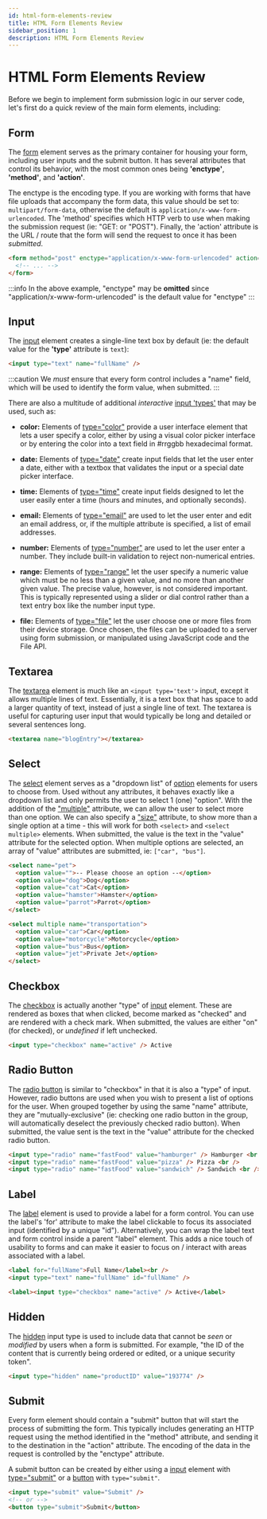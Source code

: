 ```yaml
---
id: html-form-elements-review
title: HTML Form Elements Review
sidebar_position: 1
description: HTML Form Elements Review
---
```


# HTML Form Elements Review

Before we begin to implement form submission logic in our server code, let's first do a quick review of the main form elements, including:

## Form

The [form](https://developer.mozilla.org/en-US/docs/Web/HTML/Element/form) element serves as the primary container for housing your form, including user inputs and the submit button. It has several attributes that control its behavior, with the most common ones being **'enctype'**, **'method'**, and **'action'**.

The enctype is the encoding type. If you are working with forms that have file uploads that accompany the form data, this value should be set to: ` multipart/form-data`, otherwise the default is `application/x-www-form-urlencoded`. The 'method' specifies which HTTP verb to use when making the submission request (ie: "GET: or "POST"). Finally, the 'action' attribute is the URL / route that the form will send the request to once it has been _submitted_.

```html
<form method="post" enctype="application/x-www-form-urlencoded" action="https://httpbin.org/post">
  <!-- ... -->
</form>
```

:::info
In the above example, "enctype" may be **omitted** since "application/x-www-form-urlencoded" is the default value for "enctype"
:::

## Input

The [input](https://developer.mozilla.org/en-US/docs/Web/HTML/Element/input) element creates a single-line text box by default (ie: the default value for the **'type'** attribute is `text`):

```html
<input type="text" name="fullName" />
```
:::caution
We _must_ ensure that every form control includes a "name" field, which will be used to identify the form value, when submitted.
:::

There are also a multitude of additional _interactive_ [input 'types'](https://developer.mozilla.org/en-US/docs/Web/HTML/Element/input#input_types) that may be used, such as:

- **color:** Elements of [type="color"](https://developer.mozilla.org/en-US/docs/Web/HTML/Element/input/color) provide a user interface element that lets a user specify a color, either by using a visual color picker interface or by entering the color into a text field in #rrggbb hexadecimal format.

- **date:** Elements of [type="date"](https://developer.mozilla.org/en-US/docs/Web/HTML/Element/input/date) create input fields that let the user enter a date, either with a textbox that validates the input or a special date picker interface.

- **time:** Elements of [type="time"](https://developer.mozilla.org/en-US/docs/Web/HTML/Element/input/time) create input fields designed to let the user easily enter a time (hours and minutes, and optionally seconds).

- **email:** Elements of [type="email"](https://developer.mozilla.org/en-US/docs/Web/HTML/Element/input/email) are used to let the user enter and edit an email address, or, if the multiple attribute is specified, a list of email addresses.

- **number:** Elements of [type="number"](https://developer.mozilla.org/en-US/docs/Web/HTML/Element/input/number) are used to let the user enter a number. They include built-in validation to reject non-numerical entries.

- **range:** Elements of [type="range"](https://developer.mozilla.org/en-US/docs/Web/HTML/Element/input/range) let the user specify a numeric value which must be no less than a given value, and no more than another given value. The precise value, however, is not considered important. This is typically represented using a slider or dial control rather than a text entry box like the number input type.

- **file:** Elements of [type="file"](https://developer.mozilla.org/en-US/docs/Web/HTML/Element/input/file) let the user choose one or more files from their device storage. Once chosen, the files can be uploaded to a server using form submission, or manipulated using JavaScript code and the File API.

## Textarea

The [textarea](https://developer.mozilla.org/en-US/docs/Web/HTML/Element/textarea) element is much like an `<input type='text'>` input, except it allows multiple lines of text. Essentially, it is a text box that has space to add a larger quantity of text, instead of just a single line of text. The textarea is useful for capturing user input that would typically be long and detailed or several sentences long.

```html
<textarea name="blogEntry"></textarea>
```

## Select

The [select](https://developer.mozilla.org/en-US/docs/Web/HTML/Element/select) element serves as a "dropdown list" of [option](https://developer.mozilla.org/en-US/docs/Web/HTML/Element/option) elements for users to choose from. Used without any attributes, it behaves exactly like a dropdown list and only permits the user to select 1 (one) "option". With the addition of the ["multiple"](https://developer.mozilla.org/en-US/docs/Web/HTML/Attributes/multiple) attribute, we can allow the user to select more than one option. We can also specify a ["size"](https://developer.mozilla.org/en-US/docs/Web/HTML/Attributes/size) attribute, to show more than a single option at a time - this will work for both `<select>` and `<select multiple>` elements. When submitted, the value is the text in the "value" attribute for the selected option. When multiple options are selected, an array of "value" attributes are submitted, ie: `["car", "bus"]`.

```html
<select name="pet">
  <option value="">-- Please choose an option --</option>
  <option value="dog">Dog</option>
  <option value="cat">Cat</option>
  <option value="hamster">Hamster</option>
  <option value="parrot">Parrot</option>
</select>

<select multiple name="transportation">
  <option value="car">Car</option>
  <option value="motorcycle">Motorcycle</option>
  <option value="bus">Bus</option>
  <option value="jet">Private Jet</option>
</select>
```

## Checkbox

The [checkbox](https://developer.mozilla.org/en-US/docs/Web/HTML/Element/input/checkbox) is actually another "type" of [input](https://developer.mozilla.org/en-US/docs/Web/HTML/Element/input) element. These are rendered as boxes that when clicked, become marked as "checked" and are rendered with a check mark. When submitted, the values are either "on" (for checked), or _undefined_ if left unchecked.

```html
<input type="checkbox" name="active" /> Active
```

## Radio Button

The [radio button](https://developer.mozilla.org/en-US/docs/Web/HTML/Element/input/radio) is similar to "checkbox" in that it is also a "type" of input. However, radio buttons are used when you wish to present a list of options for the user. When grouped together by using the same "name" attribute, they are "mutually-exclusive" (ie: checking one radio button in the group, will automatically deselect the previously checked radio button). When submitted, the value sent is the text in the "value" attribute for the checked radio button.

```html
<input type="radio" name="fastFood" value="hamburger" /> Hamburger <br />
<input type="radio" name="fastFood" value="pizza" /> Pizza <br />
<input type="radio" name="fastFood" value="sandwich" /> Sandwich <br />
```

## Label

The [label](https://developer.mozilla.org/en-US/docs/Web/HTML/Element/label) element is used to provide a label for a form control. You can use the label's 'for' attribute to make the label clickable to focus its associated input (identified by a unique "id"). Alternatively, you can wrap the label text and form control inside a parent "label" element. This adds a nice touch of usability to forms and can make it easier to focus on / interact with areas associated with a label.

```html
<label for="fullName">Full Name</label><br />
<input type="text" name="fullName" id="fullName" />

<label><input type="checkbox" name="active" /> Active</label>
```

## Hidden

The [hidden](https://developer.mozilla.org/en-US/docs/Web/HTML/Element/input/hidden) input type is used to include data that cannot be _seen_ or _modified_ by users when a form is submitted. For example, "the ID of the content that is currently being ordered or edited, or a unique security token".

```html
<input type="hidden" name="productID" value="193774" />
```

## Submit

Every form element should contain a "submit" button that will start the process of submitting the form. This typically includes generating an HTTP request using the method identified in the "method" attribute, and sending it to the destination in the "action" attribute. The encoding of the data in the request is controlled by the "enctype" attribute.

A submit button can be created by either using a [input](https://developer.mozilla.org/en-US/docs/Web/HTML/Element/input) element with [type="submit"](https://developer.mozilla.org/en-US/docs/Web/HTML/Element/input/submit) or a [button](https://developer.mozilla.org/en-US/docs/Web/HTML/Element/button) with `type="submit"`.

```html
<input type="submit" value="Submit" />
<!-- or -->
<button type="submit">Submit</button>
```
